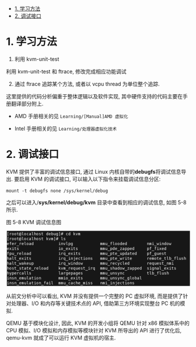 <!-- @import "[TOC]" {cmd="toc" depthFrom=1 depthTo=6 orderedList=false} -->

<!-- code_chunk_output -->

- [1. 学习方法](#1-学习方法)
- [2. 调试接口](#2-调试接口)

<!-- /code_chunk_output -->

# 1. 学习方法

1. 利用 kvm-unit-test

利用 kvm-unit-test 和 ftrace, 修改完成相应功能调试

2. 通过 ftrace 追踪某个方法, 或者以 vcpu thread 为单位整个追踪.

这里提供的代码分析偏重于整体逻辑以及软件实现, 其中硬件支持的代码主要在手册翻译部分附上.

* AMD 手册相关的见 `Learning/[Manual]AMD 虚拟化`

* Intel 手册相关的见 `Learning/处理器虚拟化技术`

# 2. 调试接口

KVM 提供了丰富的调试信息接口, 通过 Linux 内核自带的**debugfs**将调试信息导出. 要启用 KVM 的调试接口, 可以输入以下指令来挂载调试信息分区:

```
mount -t debugfs none /sys/kernel/debug
```

之后可以进入/**sys/kernel/debug/kvm** 目录中查看到相应的调试信息, 如图 5\-8 所示.

图 5-8 KVM 调试信息图

![2019-07-05-22-35-03.png](./images/2019-07-05-22-35-03.png)

从前文分析中可以看出, KVM 并没有提供一个完整的 PC 虚拟环境, 而是提供了针对处理器、I/O 和内存等关键技术点的 API, 借助第三方环境实现整台 PC 机的模拟.

QEMU 基于模块化设计, 因此, KVM 的开发小组将 QEMU 针对 x86 模拟体系中的 CPU 模拟、I/O 模拟和内存模拟等模块针对 KVM 所导出的 API 进行了优化后, qemu\-kvm 就成了可以运行 KVM 虚拟机的宿主.